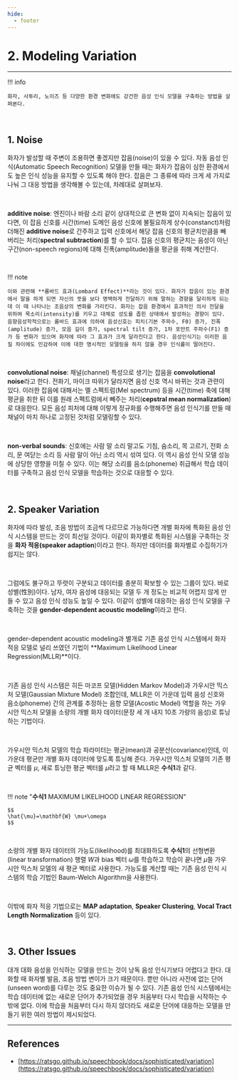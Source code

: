 ```yaml
---
hide:
  - footer
---
```


# 2. Modeling Variation

---

!!! info

    화자, 사투리, 노이즈 등 다양한 환경 변화에도 강건한 음성 인식 모델을 구축하는 방법을 살펴본다.

<br/>

## 1. Noise

화자가 발성할 때 주변이 조용하면 좋겠지만 잡음(noise)이 있을 수 있다. 자동 음성 인식(Automatic Speech Recognition) 모델을 만들 때는 화자가 잡음이 심한 환경에서도 높은 인식 성능을 유지할 수 있도록 해야 한다. 잡음은 그 종류에 따라 크게 세 가지로 나눠 그 대응 방법을 생각해볼 수 있는데, 차례대로 살펴보자.

<br/>

**additive noise**: 엔진이나 바람 소리 같이 상대적으로 큰 변화 없이 지속되는 잡음이 있다면, 이 잡음 신호를 시간(time) 도메인 음성 신호에 불필요하게 상수(constanct)처럼 더해진 **additive noise**로 간주하고 입력 신호에서 해당 잡음 신호의 평균치만큼을 빼버리는 처리(**spectral subtraction**)를 할 수 있다. 잡음 신호의 평균치는 음성이 아닌 구간(non-speech regions)에 대해 진폭(amplitude)들을 평균을 취해 계산한다.

<br/>

!!! note

    이와 관련해 **롬바드 효과(Lombard Effect)**라는 것이 있다. 화자가 잡음이 있는 환경에서 말을 하게 되면 자신의 뜻을 보다 명백하게 전달하기 위해 말하는 경향을 달리하게 되는데 이 때 나타나는 조음상의 변화를 가리킨다. 화자는 잡음 환경에서 효과적인 의사 전달을 위하여 목소리(intensity)를 키우고 대체로 성도를 좁힌 상태에서 발성하는 경향이 있다. 음향음성학적으로는 롬바드 효과에 의하여 음성신호는 피치(기본 주파수, F0) 증가, 진폭(amplitude) 증가, 모음 길이 증가, spectral tilt 증가, 1차 포만트 주파수(F1) 증가 등 변화가 있으며 화자에 따라 그 효과가 크게 달라진다고 한다. 음성인식기는 이러한 음질 차이에도 민감하여 이에 대한 명시적인 모델링을 하지 않을 경우 인식률이 떨어진다.

<br/>

**convolutional noise**: 채널(channel) 특성으로 생기는 잡음을 **convolutional noise**라고 한다. 전화기, 마이크 따위가 달라지면 음성 신호 역시 바뀌는 것과 관련이 있다. 이러한 잡음에 대해서는 멜 스펙트럼(Mel spectrum) 등을 시간(time) 축에 대해 평균을 취한 뒤 이를 원래 스펙트럼에서 빼주는 처리(**cepstral mean normalization**)로 대응한다. 모든 음성 피처에 대해 이렇게 정규화를 수행해주면 음성 인식기를 만들 때 채널이 마치 하나로 고정된 것처럼 모델링할 수 있다.

<br/>

**non-verbal sounds**: 신호에는 사람 말 소리 말고도 기침, 숨소리, 목 고르기, 전화 소리, 문 여닫는 소리 등 사람 말이 아닌 소리 역시 섞여 있다. 이 역시 음성 인식 모델 성능에 상당한 영향을 미칠 수 있다. 이는 해당 소리를 음소(phoneme) 취급해서 학습 데이터를 구축하고 음성 인식 모델을 학습하는 것으로 대응할 수 있다.

<br/>

## 2. Speaker Variation

화자에 따라 발성, 조음 방법이 조금씩 다르므로 가능하다면 개별 화자에 특화된 음성 인식 시스템을 만드는 것이 최선일 것이다. 이같이 화자별로 특화된 시스템을 구축하는 것을 **화자 적응(speaker adaption**)이라고 한다. 하지만 데이터를 화자별로 수집하기가 쉽지는 않다.

<br/>

그럼에도 불구하고 뚜렷이 구분되고 데이터를 충분히 확보할 수 있는 그룹이 있다. 바로 성별(性別)이다. 남자, 여자 음성에 대응되는 모델 두 개 정도는 비교적 어렵지 않게 만들 수 있고 음성 인식 성능도 높일 수 있다. 이같이 성별에 대응하는 음성 인식 모델을 구축하는 것을 **gender-dependent acoustic modeling**이라고 한다.

<br/>

gender-dependent acoustic modeling과 별개로 기존 음성 인식 시스템에서 화자 적응 모델로 널리 쓰였던 기법이 **Maximum Likelihood Linear Regression(MLLR)**이다.

<br/>

기존 음성 인식 시스템은 히든 마코프 모델(Hidden Markov Model)과 가우시안 믹스처 모델(Gaussian Mixture Model) 조합인데, MLLR은 이 가운데 입력 음성 신호와 음소(phoneme) 간의 관계를 추정하는 음향 모델(Acostic Model) 역할을 하는 가우시안 믹스처 모델을 소량의 개별 화자 데이터(문장 세 개 내지 10초 가량의 음성)로 튜닝하는 기법이다.

<br/>

가우시안 믹스처 모델의 학습 파라미터는 평균(mean)과 공분산(covariance)인데, 이 가운데 평균만 개별 화자 데이터에 맞도록 튜닝해 준다. 가우시안 믹스처 모델의 기존 평균 벡터를 $\mu$, 새로 튜닝한 평균 벡터를 $\hat{\mu}$라고 할 때 MLLR은 **수식1**과 같다.

<br/>

!!! note "**수식1** MAXIMUM LIKELIHOOD LINEAR REGRESSION"

    $$
    \hat{\mu}=\mathbf{W} \mu+\omega
    $$

<br/>

소량의 개별 화자 데이터의 가능도(likelihood)를 최대화하도록 **수식1**의 선형변환(linear transformation) 행렬 $W$과 bias 벡터 $\omega$를 학습하고 학습이 끝나면 $\hat{\mu}$을 가우시안 믹스처 모델의 새 평균 벡터로 사용한다. 가능도를 계산할 때는 기존 음성 인식 시스템의 학습 기법인 Baum-Welch Algorithm을 사용한다.

<br/>

이밖에 화자 적응 기법으로는 **MAP adaptation**, **Speaker Clustering**, **Vocal Tract Length Normalization** 등이 있다.

<br/>

## 3. Other Issues

대개 대화 음성을 인식하는 모델을 만드는 것이 낭독 음성 인식기보다 어렵다고 한다. 대화할 때 화자별 발음, 조음 방법 변이가 크기 때문이다. 뿐만 아니라 사전에 없는 단어(unseen word)를 다루는 것도 중요한 이슈가 될 수 있다. 기존 음성 인식 시스템에서는 학습 데이터에 없는 새로운 단어가 추가되었을 경우 처음부터 다시 학습을 시작하는 수밖에 없다. 이에 학습을 처음부터 다시 하지 않더라도 새로운 단어에 대응하는 모델을 만들기 위한 여러 방법이 제시되었다.

---

## References

- [https://ratsgo.github.io/speechbook/docs/sophisticated/variation](https://ratsgo.github.io/speechbook/docs/sophisticated/variation)
